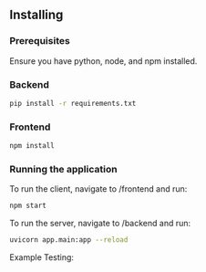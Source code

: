 ## Installing

### Prerequisites

Ensure you have python, node, and npm installed.

### Backend

```bash
pip install -r requirements.txt
```

### Frontend

```bash
npm install
```

### Running the application
To run the client, navigate to /frontend and run:

```bash
npm start
```

To run the server, navigate to /backend and run:

```bash
uvicorn app.main:app --reload
```

Example Testing: 


